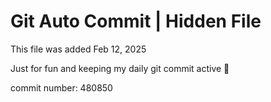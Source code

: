 # Git Auto Commit | Hidden File

This file was added Feb 12, 2025

Just for fun and keeping my daily git commit active 🤪

commit number: 480850
